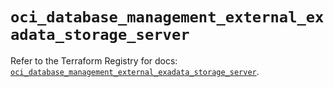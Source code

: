 # `oci_database_management_external_exadata_storage_server`

Refer to the Terraform Registry for docs: [`oci_database_management_external_exadata_storage_server`](https://registry.terraform.io/providers/oracle/oci/7.19.0/docs/resources/database_management_external_exadata_storage_server).
